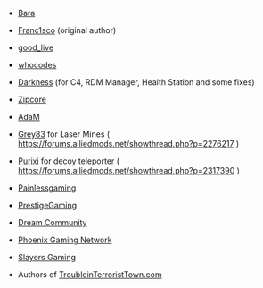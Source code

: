 - [Bara](http://steamcommunity.com/profiles/76561198041923231/)
- [Franc1sco](http://steamcommunity.com/profiles/76561198011608644/) (original author)
- [good_live](http://steamcommunity.com/profiles/76561198060485155/)
- [whocodes](https://whocodes.pw/)
- [Darkness](http://steamcommunity.com/profiles/76561198127839952/) (for C4, RDM Manager, Health Station and some fixes)
- [Zipcore](http://steamcommunity.com/profiles/76561198035410392/)
- [AdaM](http://steamcommunity.com/profiles/76561198134328733/)
- [Grey83](https://forums.alliedmods.net/member.php?u=256713) for Laser Mines ( https://forums.alliedmods.net/showthread.php?p=2276217 )
- [Purixi](https://forums.alliedmods.net/member.php?u=261590) for decoy teleporter ( https://forums.alliedmods.net/showthread.php?p=2317390 )

- [Painlessgaming](https://painlessgaming.eu/)
- [PrestigeGaming](https://www.prestige-gaming.org/)
- [Dream Community](http://dream-community.de/)
- [Phoenix Gaming Network](https://www.pgn.site)
- [Slayers Gaming](http://slayersgaming.com/)

- Authors of [TroubleinTerroristTown.com](troubleinterroristtown.com)